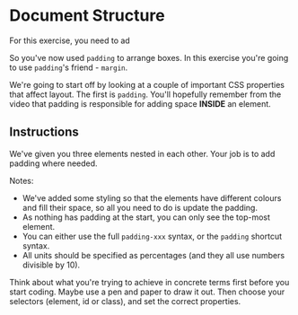 # Document Structure

For this exercise, you need to ad

So you've now used `padding` to arrange boxes. In this exercise you're going to use `padding`'s friend - `margin`.

We're going to start off by looking at a couple of important CSS properties that affect layout.
The first is `padding`.
You'll hopefully remember from the video that padding is responsible for adding space **INSIDE** an element.

## Instructions

We've given you three elements nested in each other.
Your job is to add padding where needed.

Notes:

- We've added some styling so that the elements have different colours and fill their space, so all you need to do is update the padding.
- As nothing has padding at the start, you can only see the top-most element.
- You can either use the full `padding-xxx` syntax, or the `padding` shortcut syntax.
- All units should be specified as percentages (and they all use numbers divisible by 10).

Think about what you're trying to achieve in concrete terms first before you start coding. Maybe use a pen and paper to draw it out.
Then choose your selectors (element, id or class), and set the correct properties.
